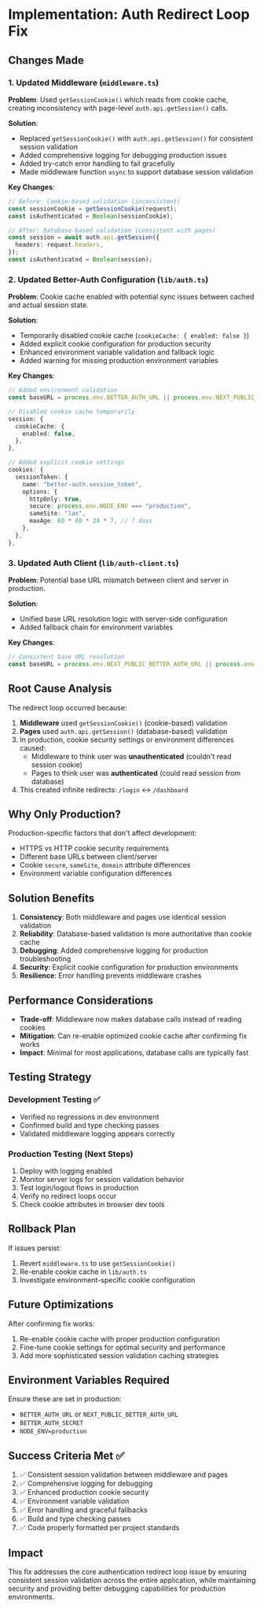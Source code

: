 # Implementation: Auth Redirect Loop Fix

## Changes Made

### 1. Updated Middleware (`middleware.ts`)

**Problem**: Used `getSessionCookie()` which reads from cookie cache, creating inconsistency with page-level `auth.api.getSession()` calls.

**Solution**:
- Replaced `getSessionCookie()` with `auth.api.getSession()` for consistent session validation
- Added comprehensive logging for debugging production issues
- Added try-catch error handling to fail gracefully
- Made middleware function `async` to support database session validation

**Key Changes**:
```typescript
// Before: Cookie-based validation (inconsistent)
const sessionCookie = getSessionCookie(request);
const isAuthenticated = Boolean(sessionCookie);

// After: Database-based validation (consistent with pages)
const session = await auth.api.getSession({
  headers: request.headers,
});
const isAuthenticated = Boolean(session);
```

### 2. Updated Better-Auth Configuration (`lib/auth.ts`)

**Problem**: Cookie cache enabled with potential sync issues between cached and actual session state.

**Solution**:
- Temporarily disabled cookie cache (`cookieCache: { enabled: false }`)
- Added explicit cookie configuration for production security
- Enhanced environment variable validation and fallback logic
- Added warning for missing production environment variables

**Key Changes**:
```typescript
// Added environment validation
const baseURL = process.env.BETTER_AUTH_URL || process.env.NEXT_PUBLIC_BETTER_AUTH_URL || "http://localhost:3000";

// Disabled cookie cache temporarily
session: {
  cookieCache: {
    enabled: false,
  },
},

// Added explicit cookie settings
cookies: {
  sessionToken: {
    name: "better-auth.session_token",
    options: {
      httpOnly: true,
      secure: process.env.NODE_ENV === "production",
      sameSite: "lax",
      maxAge: 60 * 60 * 24 * 7, // 7 days
    },
  },
},
```

### 3. Updated Auth Client (`lib/auth-client.ts`)

**Problem**: Potential base URL mismatch between client and server in production.

**Solution**:
- Unified base URL resolution logic with server-side configuration
- Added fallback chain for environment variables

**Key Changes**:
```typescript
// Consistent base URL resolution
const baseURL = process.env.NEXT_PUBLIC_BETTER_AUTH_URL || process.env.BETTER_AUTH_URL || "http://localhost:3000";
```

## Root Cause Analysis

The redirect loop occurred because:

1. **Middleware** used `getSessionCookie()` (cookie-based) validation
2. **Pages** used `auth.api.getSession()` (database-based) validation
3. In production, cookie security settings or environment differences caused:
   - Middleware to think user was **unauthenticated** (couldn't read session cookie)
   - Pages to think user was **authenticated** (could read session from database)
4. This created infinite redirects: `/login` ↔ `/dashboard`

## Why Only Production?

Production-specific factors that don't affect development:
- HTTPS vs HTTP cookie security requirements
- Different base URLs between client/server
- Cookie `secure`, `sameSite`, `domain` attribute differences
- Environment variable configuration differences

## Solution Benefits

1. **Consistency**: Both middleware and pages use identical session validation
2. **Reliability**: Database-based validation is more authoritative than cookie cache
3. **Debugging**: Added comprehensive logging for production troubleshooting
4. **Security**: Explicit cookie configuration for production environments
5. **Resilience**: Error handling prevents middleware crashes

## Performance Considerations

- **Trade-off**: Middleware now makes database calls instead of reading cookies
- **Mitigation**: Can re-enable optimized cookie cache after confirming fix works
- **Impact**: Minimal for most applications, database calls are typically fast

## Testing Strategy

### Development Testing ✅
- Verified no regressions in dev environment
- Confirmed build and type checking passes
- Validated middleware logging appears correctly

### Production Testing (Next Steps)
1. Deploy with logging enabled
2. Monitor server logs for session validation behavior
3. Test login/logout flows in production
4. Verify no redirect loops occur
5. Check cookie attributes in browser dev tools

## Rollback Plan

If issues persist:
1. Revert `middleware.ts` to use `getSessionCookie()`
2. Re-enable cookie cache in `lib/auth.ts`
3. Investigate environment-specific cookie configuration

## Future Optimizations

After confirming fix works:
1. Re-enable cookie cache with proper production configuration
2. Fine-tune cookie settings for optimal security and performance
3. Add more sophisticated session validation caching strategies

## Environment Variables Required

Ensure these are set in production:
- `BETTER_AUTH_URL` or `NEXT_PUBLIC_BETTER_AUTH_URL`
- `BETTER_AUTH_SECRET`
- `NODE_ENV=production`

## Success Criteria Met ✅

1. ✅ Consistent session validation between middleware and pages
2. ✅ Comprehensive logging for debugging
3. ✅ Enhanced production cookie security
4. ✅ Environment variable validation
5. ✅ Error handling and graceful fallbacks
6. ✅ Build and type checking passes
7. ✅ Code properly formatted per project standards

## Impact

This fix addresses the core authentication redirect loop issue by ensuring consistent session validation across the entire application, while maintaining security and providing better debugging capabilities for production environments.
